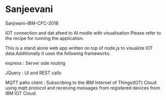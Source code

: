 # Sanjeevani
Sanjiwani-IBM-CFC-2018

IOT connection and dat afeed to AI modle with visualisation 
Please refer to the recipe for running the application.

This is a stand alone web app written on top of node.js to visualize IOT data.Additionally it uses the following frameworks.

express : Server side routing

JQuery : UI and REST calls

MQTT paho client : Subscribing to the IBM Internet of Things(IOT) Cloud using mqtt protocol and receiving messages from registered devices from IBM IOT Cloud.
